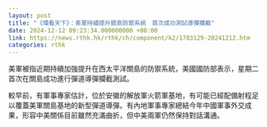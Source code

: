 ```yaml
---
layout: post
title: "《環看天下》：美軍持續提升關島防禦系統　首次成功測試導彈攔截"
date: 2024-12-12 09:23:34.000000000 +08:00
link: https://news.rthk.hk/rthk/ch/component/k2/1783129-20241212.htm
categories: rthk
---
```


美軍被指近期持續加強提升在西太平洋關島的防禦系統，美國國防部表示，星期二首次在關島成功進行彈道導彈攔截測試。

較早前，有軍事專家估計，位於安徽的解放軍火箭軍基地，有可能已經配備射程足以覆蓋美軍關島基地的新型彈道導彈。有內地軍事專家總結今年中國軍事外交成果，形容中美關係目前雖然充滿曲折，但中美兩軍仍然保持對話溝通。
